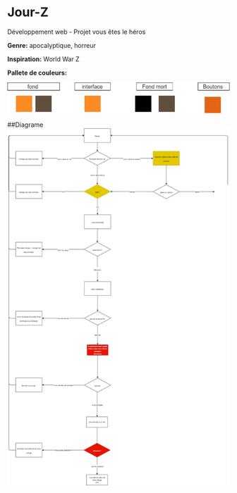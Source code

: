 # Jour-Z
Développement web - Projet vous êtes le héros

**Genre:** apocalyptique, horreur

**Inspiration:** World War Z

**Pallete de couleurs:**

![image de la pallete de couleurs](medias/github_couleurs.drawio.png)

##Diagrame
![image plans du site](medias/github_chemins.drawio.png)
